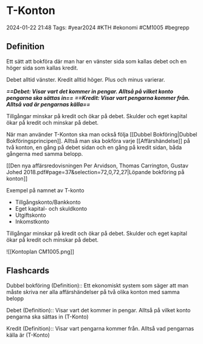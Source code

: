 # T-Konton

2024-01-22 21:48
Tags: #year2024 #KTH #ekonomi #CM1005 #begrepp

## Definition

Ett sätt att bokföra där man har en vänster sida som kallas debet och en höger sida som kallas kredit.

Debet alltid vänster. Kredit alltid höger. Plus och minus varierar.

***==Debet: Visar vart det kommer in pengar. Alltså på vilket konto pengarna ska sättas in==***
***==Kredit: Visar vart pengarna kommer från. Alltså vad är pengarnas källa==***

Tillgångar minskar på kredit och ökar på debet.
Skulder och eget kapital ökar på kredit och minskar på debet.

När man använder T-Konton ska man också följa [[Dubbel Bokföring|Dubbel Bokföringsprincipen]]. Alltså man ska bokföra varje [[Affärshändelse]] på två konton, en gång på debet sidan och en gång på kredit sidan, båda gångerna med samma belopp.

[[Den nya affärsredovisningen Per Arvidson, Thomas Carrington, Gustav Johed 2018.pdf#page=37&selection=72,0,72,27|Löpande bokföring på konton]]

Exempel på namnet av T-konto

- Tillgångskonto/Bankkonto
- Eget kapital- och skuldkonto
- Utgiftskonto
- Inkomstkonto

Tillgångar minskar på kredit och ökar på debet.
Skulder och eget kapital ökar på kredit och minskar på debet.

![[Kontoplan CM1005.png]]

## Flashcards

Dubbel bokföring (Definition):: Ett ekonomiskt system som säger att man måste skriva ner alla affärshändelser på två olika konton med samma belopp
<!--SR:!2024-01-25,3,250!2024-01-26,4,270-->

Debet (Definition):: Visar vart det kommer in pengar. Alltså på vilket konto pengarna ska sättas in (T-Konto)
<!--SR:!2000-01-01,1,250!2024-01-29,3,252-->

Kredit (Definition):: Visar vart pengarna kommer från. Alltså vad pengarnas källa är (T-Konto)
<!--SR:!2024-01-26,3,252!2000-01-01,1,250-->
